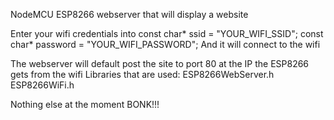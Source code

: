 NodeMCU ESP8266 webserver that will display a website

Enter your wifi credentials into
const char* ssid = "YOUR_WIFI_SSID";
const char* password = "YOUR_WIFI_PASSWORD";
And it will connect to the wifi

The webserver will default post the site to port 80 at the IP the ESP8266 gets from the wifi
Libraries that are used:
ESP8266WebServer.h
ESP8266WiFi.h

Nothing else at the moment BONK!!!
